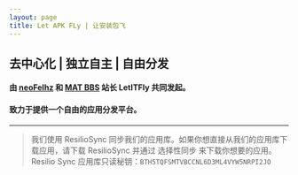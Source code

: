 ```yaml
---
layout: page
title: Let APK FLy | 让安装包飞
---
```


## 去中心化 | 独立自主 | 自由分发

#### 由 [neoFelhz](https://blog.nfz.moe) 和 [MAT BBS](https://mat.letitfly.me) 站长 LetITFly 共同发起。

#### 致力于提供一个自由的应用分发平台。

------

> 我们使用 ResilioSync 同步我们的应用库。如果你想直接从我们的应用库下载应用，请下载 ResilioSync 并通过 选择性同步 来下载你想要的应用。
> Resilio Sync 应用库只读秘钥：`BTH5TQFSMTVBCCNL6D3ML4VYW5NRPI2JO`